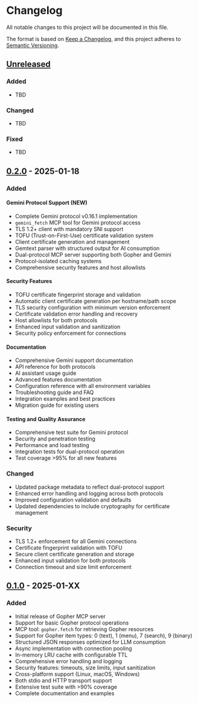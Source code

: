 # Changelog

All notable changes to this project will be documented in this file.

The format is based on [Keep a Changelog](https://keepachangelog.com/en/1.0.0/),
and this project adheres to [Semantic Versioning](https://semver.org/spec/v2.0.0.html).

## [Unreleased]

### Added

- TBD

### Changed

- TBD

### Fixed

- TBD

## [0.2.0] - 2025-01-18

### Added

#### Gemini Protocol Support (NEW)

- Complete Gemini protocol v0.16.1 implementation
- `gemini_fetch` MCP tool for Gemini protocol access
- TLS 1.2+ client with mandatory SNI support
- TOFU (Trust-on-First-Use) certificate validation system
- Client certificate generation and management
- Gemtext parser with structured output for AI consumption
- Dual-protocol MCP server supporting both Gopher and Gemini
- Protocol-isolated caching systems
- Comprehensive security features and host allowlists

#### Security Features

- TOFU certificate fingerprint storage and validation
- Automatic client certificate generation per hostname/path scope
- TLS security configuration with minimum version enforcement
- Certificate validation error handling and recovery
- Host allowlists for both protocols
- Enhanced input validation and sanitization
- Security policy enforcement for connections

#### Documentation

- Comprehensive Gemini support documentation
- API reference for both protocols
- AI assistant usage guide
- Advanced features documentation
- Configuration reference with all environment variables
- Troubleshooting guide and FAQ
- Integration examples and best practices
- Migration guide for existing users

#### Testing and Quality Assurance

- Comprehensive test suite for Gemini protocol
- Security and penetration testing
- Performance and load testing
- Integration tests for dual-protocol operation
- Test coverage >95% for all new features

### Changed

- Updated package metadata to reflect dual-protocol support
- Enhanced error handling and logging across both protocols
- Improved configuration validation and defaults
- Updated dependencies to include cryptography for certificate management

### Security

- TLS 1.2+ enforcement for all Gemini connections
- Certificate fingerprint validation with TOFU
- Secure client certificate generation and storage
- Enhanced input validation for both protocols
- Connection timeout and size limit enforcement

## [0.1.0] - 2025-01-XX

### Added

- Initial release of Gopher MCP server
- Support for basic Gopher protocol operations
- MCP tool: `gopher.fetch` for retrieving Gopher resources
- Support for Gopher item types: 0 (text), 1 (menu), 7 (search), 9 (binary)
- Structured JSON responses optimized for LLM consumption
- Async implementation with connection pooling
- In-memory LRU cache with configurable TTL
- Comprehensive error handling and logging
- Security features: timeouts, size limits, input sanitization
- Cross-platform support (Linux, macOS, Windows)
- Both stdio and HTTP transport support
- Extensive test suite with >90% coverage
- Complete documentation and examples

[Unreleased]: https://github.com/cameronrye/gopher-mcp/compare/v0.2.0...HEAD
[0.2.0]: https://github.com/cameronrye/gopher-mcp/compare/v0.1.0...v0.2.0
[0.1.0]: https://github.com/cameronrye/gopher-mcp/releases/tag/v0.1.0
